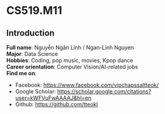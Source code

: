 # CS519.M11
## Introduction
**Full name**: Nguyễn Ngân Linh / Ngan-Linh Nguyen <br>
**Major**: Data Science <br>
**Hobbies**: Coding, pop music, movies, Kpop dance <br>
**Career orientation**: Computer Vision/AI-related jobs <br>
**Find me on**:
+ Facebook: https://www.facebook.com/vipchapssaltteok/
+ Google Scholar: https://scholar.google.com/citations?user=kWFVuFwAAAAJ&hl=en
+ Github: https://github.com/tteokl
